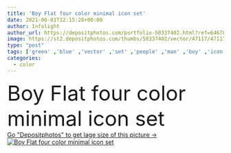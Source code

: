 ```yaml
---
title: 'Boy Flat four color minimal icon set'
date: 2021-06-01T12:15:28+00:00
author: Infolight
author_url: https://depositphotos.com/portfolio-50337402.html?ref=64678756
image: https://st2.depositphotos.com/thumbs/50337402/vector/47117/471170980/api_thumb_450.jpg?forcejpeg=true
type: "post"
tags: ['green' ,'blue' ,'vector' ,'set' ,'people' ,'man' ,'boy' ,'icon' ,'bear' ,'flat' ,'costume' ,'carnival' ,'logo' ,'user' ,'minimal' ,'avatar' ,'eps' ,'premium' ]
categories: 
  - color
---
```

<div aling="center">
            <font size="60"> Boy Flat four color minimal icon set</font>   
</div>
<div>
    <a href='https://st2.depositphotos.com/thumbs/50337402/vector/47117/471170980/api_thumb_450.jpg?forcejpeg=true?ref=64678756' target=_blank > Go "Depositphotos" to get lage size of this picture ->
        <img href='https://st2.depositphotos.com/thumbs/50337402/vector/47117/471170980/api_thumb_450.jpg?forcejpeg=true?ref=64678756' src='https://st2.depositphotos.com/50337402/47117/v/950/depositphotos_471170980-stock-illustration-boy-flat-four-color-minimal.jpg?forcejpeg=true' alt='Boy Flat four color minimal icon set' >
    </a>
</div>

